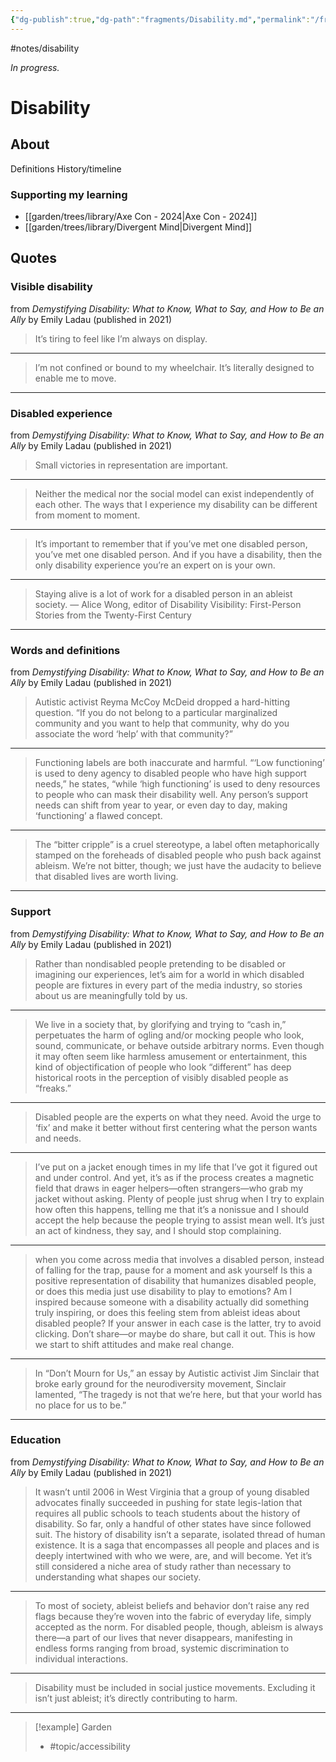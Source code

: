 ```yaml
---
{"dg-publish":true,"dg-path":"fragments/Disability.md","permalink":"/fragments/disability/","created":"2024-12-19T23:32:54.691-05:00","updated":"2025-06-25T22:11:01.887-04:00"}
---
```


#notes/disability

*In progress.*
# Disability
## About
Definitions
History/timeline
### Supporting my learning
- [[garden/trees/library/Axe Con - 2024\|Axe Con - 2024]]
- [[garden/trees/library/Divergent Mind\|Divergent Mind]]

## Quotes

### Visible disability 
from *Demystifying Disability: What to Know, What to Say, and How to Be an Ally* by Emily Ladau (published in 2021)

> It’s tiring to feel like I’m always on display.
---
> I’m not confined or bound to my wheelchair. It’s literally designed to enable me to move.
---

### Disabled experience 
from *Demystifying Disability: What to Know, What to Say, and How to Be an Ally* by Emily Ladau (published in 2021)

> Small victories in representation are important.
---
> Neither the medical nor the social model can exist independently of each other. The ways that I experience my disability can be different from moment to moment.
---
> It’s important to remember that if you’ve met one disabled person, you’ve met one disabled person. And if you have a disability, then the only disability experience you’re an expert on is your own.
---
> Staying alive is a lot of work for a disabled person in an ableist society. — Alice Wong, editor of Disability Visibility: First-Person Stories from the Twenty-First Century
---

### Words and definitions
from *Demystifying Disability: What to Know, What to Say, and How to Be an Ally* by Emily Ladau (published in 2021)

> Autistic activist Reyma McCoy McDeid dropped a hard-hitting question. “If you do not belong to a particular marginalized community and you want to help that community, why do you associate the word ‘help’ with that community?”
---
> Functioning labels are both inaccurate and harmful. “‘Low functioning’ is used to deny agency to disabled people who have high support needs,” he states, “while ‘high functioning’ is used to deny resources to people who can mask their disability well. Any person’s support needs can shift from year to year, or even day to day, making ‘functioning’ a flawed concept.
---
> The “bitter cripple” is a cruel stereotype, a label often metaphorically stamped on the foreheads of disabled people who push back against ableism. We’re not bitter, though; we just have the audacity to believe that disabled lives are worth living.
---

### Support
from *Demystifying Disability: What to Know, What to Say, and How to Be an Ally* by Emily Ladau (published in 2021)

> Rather than nondisabled people pretending to be disabled or imagining our experiences, let’s aim for a world in which disabled people are fixtures in every part of the media industry, so stories about us are meaningfully told by us.
---
> We live in a society that, by glorifying and trying to “cash in,” perpetuates the harm of ogling and/or mocking people who look, sound, communicate, or behave outside arbitrary norms. Even though it may often seem like harmless amusement or entertainment, this kind of objectification of people who look “different” has deep historical roots in the perception of visibly disabled people as “freaks.”
---
> Disabled people are the experts on what they need. Avoid the urge to ‘fix’ and make it better without first centering what the person wants and needs.
---
> I’ve put on a jacket enough times in my life that I’ve got it figured out and under control. And yet, it’s as if the process creates a magnetic field that draws in eager helpers—often strangers—who grab my jacket without asking. Plenty of people just shrug when I try to explain how often this happens, telling me that it’s a nonissue and I should accept the help because the people trying to assist mean well. It’s just an act of kindness, they say, and I should stop complaining.
---
> when you come across media that involves a disabled person, instead of falling for the trap, pause for a moment and ask yourself Is this a positive representation of disability that humanizes disabled people, or does this media just use disability to play to emotions? Am I inspired because someone with a disability actually did something truly inspiring, or does this feeling stem from ableist ideas about disabled people? If your answer in each case is the latter, try to avoid clicking. Don’t share—or maybe do share, but call it out. This is how we start to shift attitudes and make real change.
---
> In “Don’t Mourn for Us,” an essay by Autistic activist Jim Sinclair that broke early ground for the neurodiversity movement, Sinclair lamented, “The tragedy is not that we’re here, but that your world has no place for us to be.” 
---

### Education 
from *Demystifying Disability: What to Know, What to Say, and How to Be an Ally* by Emily Ladau (published in 2021)

> It wasn’t until 2006 in West Virginia that a group of young disabled advocates finally succeeded in pushing for state legis-lation that requires all public schools to teach students about the history of disability. So far, only a handful of other states have since followed suit. The history of disability isn’t a separate, isolated thread of human existence. It is a saga that encompasses all people and places and is deeply intertwined with who we were, are, and will become. Yet it’s still considered a niche area of study rather than necessary to understanding what shapes our society. 
---
> To most of society, ableist beliefs and behavior don’t raise any red flags because they’re woven into the fabric of everyday life, simply accepted as the norm. For disabled people, though, ableism is always there—a part of our lives that never disappears, manifesting in endless forms ranging from broad, systemic discrimination to individual interactions.
---
> Disability must be included in social justice movements. Excluding it isn’t just ableist; it’s directly contributing to harm.
---

> [!example] Garden
> - #topic/accessibility 



